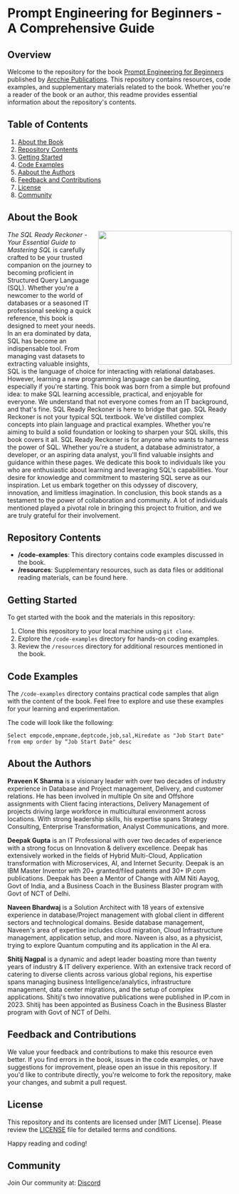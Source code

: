 # Prompt Engineering for Beginners - A Comprehensive Guide

## Overview

Welcome to the repository for the book [Prompt Engineering for Beginners](https://www.amazon.in/dp/B0CL3F71GD) published by [Arcchie Publications](https://arcchieonline.com). This repository contains resources, code examples, and supplementary materials related to the book. Whether you're a reader of the book or an author, this readme provides essential information about the repository's contents.

## Table of Contents

1. [About the Book](#about-the-book)
2. [Repository Contents](#repository-contents)
3. [Getting Started](#getting-started)
4. [Code Examples](#code-examples)
5. [Aabout the Authors](#about-the-authors)
6. [Feedback and Contributions](#feedback-and-contributions)
7. [License](#license)
8. [Community](#community)

## About the Book
<a href="https://arcchieonline.com/books"><img src="https://m.media-amazon.com/images/I/71CoVef1cpL._SL1500_.jpg" height="300px" align="right"></a>
_The SQL Ready Reckoner - Your Essential Guide to Mastering SQL_ is carefully crafted to be your trusted companion on the journey to becoming proficient in Structured Query Language (SQL). Whether you're a newcomer to the world of databases or a seasoned IT professional seeking a quick reference, this book is designed to meet your needs. In an era dominated by data, SQL has become an indispensable tool. From managing vast datasets to extracting valuable insights, SQL is the language of choice for interacting with relational databases. However, learning a new programming language can be daunting, especially if you're starting.  This book was born from a simple but profound idea: to make SQL learning accessible, practical, and enjoyable for everyone. We understand that not everyone comes from an IT background, and that's fine. SQL Ready Reckoner is here to bridge that gap. SQL Ready Reckoner is not your typical SQL textbook. We've distilled complex concepts into plain language and practical examples. Whether you're aiming to build a solid foundation or looking to sharpen your SQL skills, this book covers it all. SQL Ready Reckoner is for anyone who wants to harness the power of SQL. Whether you're a student, a database administrator, a developer, or an aspiring data analyst, you'll find valuable insights and guidance within these pages. We dedicate this book to individuals like you who are enthusiastic about learning and leveraging SQL's capabilities. Your desire for knowledge and commitment to mastering SQL serve as our inspiration. Let us embark together on this odyssey of discovery, innovation, and limitless imagination. In conclusion, this book stands as a testament to the power of collaboration and community. A lot of individuals mentioned played a pivotal role in bringing this project to fruition, and we are truly grateful for their involvement.



## Repository Contents

- **/code-examples**: This directory contains code examples discussed in the book.
- **/resources**: Supplementary resources, such as data files or additional reading materials, can be found here.
  
## Getting Started

To get started with the book and the materials in this repository:

1. Clone this repository to your local machine using `git clone`.
2. Explore the `/code-examples` directory for hands-on coding examples.
3. Review the `/resources` directory for additional resources mentioned in the book.

## Code Examples

The `/code-examples` directory contains practical code samples that align with the content of the book. Feel free to explore and use these examples for your learning and experimentation.

The code will look like the following:
```
Select empcode,empname,deptcode,job,sal,Hiredate as "Job Start Date" from emp order by “Job Start Date" desc

```

## About the Authors

**Praveen K Sharma** is a visionary leader with over two decades of industry experience in Database and Project management, Delivery, and customer relations. He has been involved in multiple On site and Offshore assignments with Client facing interactions, Delivery Management of projects driving large workforce in multicultural environment across locations. With strong leadership skills, his expertise spans Strategy Consulting, Enterprise Transformation, Analyst Communications, and more.

**Deepak Gupta** is an IT Professional with over two decades of experience with a strong focus on Innovation & delivery excellence. Deepak has extensively worked in the fields of Hybrid Multi-Cloud, Application transformation with Microservices, AI, and Internet Security. Deepak is an IBM Master Inventor with 20+ granted/filed patents and 30+ IP.com publications. Deepak has been a Mentor of Change with AIM Niti Aayog, Govt of India, and a Business Coach in the Business Blaster program with Govt of NCT of Delhi.

**Naveen Bhardwaj** is a Solution Architect with 18 years of extensive experience in database/Project management with global client in different sectors and technological domains. Beside database management, Naveen's area of expertise includes cloud migration, Cloud Infrastructure management, application setup, and more. Naveen is also, as a physicist, trying to explore Quantum computing and its application in the AI era.

**Shitij Nagpal** is a dynamic and adept leader boasting more than twenty years of industry & IT delivery experience. With an extensive track record of catering to diverse clients across various global regions, his expertise spans managing business Intelligence/analytics, infrastructure management, data center migrations, and the setup of complex applications.  Shitij's two innovative publications were published in IP.com in 2023. Shitij has been appointed as Business Coach in the Business Blaster program with Govt of NCT of Delhi.

## Feedback and Contributions

We value your feedback and contributions to make this resource even better. If you find errors in the book, issues in the code examples, or have suggestions for improvement, please open an issue in this repository. If you'd like to contribute directly, you're welcome to fork the repository, make your changes, and submit a pull request.

## License

This repository and its contents are licensed under [MIT License]. Please review the [LICENSE](LICENSE) file for detailed terms and conditions.

Happy reading and coding!

## Community
Join Our community at: [Discord](https://discord.gg/z26SenmpEt)
